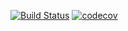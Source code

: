 [![Build Status](https://travis-ci.com/0gener/calculator-service.svg?branch=main)](https://travis-ci.com/0gener/calculator-service)
[![codecov](https://codecov.io/gh/0gener/calculator-service/branch/main/graph/badge.svg?token=1M387PO5SC)](https://codecov.io/gh/0gener/calculator-service)



